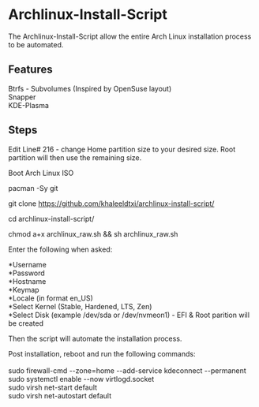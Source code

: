 # Archlinux-Install-Script

The Archlinux-Install-Script allow the entire Arch Linux installation process to be automated.


## Features
Btrfs - Subvolumes (Inspired by OpenSuse layout)  
Snapper  
KDE-Plasma  

## Steps
Edit Line# 216 - change Home partition size to your desired size. Root partition will then use the remaining size.

Boot Arch Linux ISO  

pacman -Sy git

git clone https://github.com/khaleeldtxi/archlinux-install-script/

cd archlinux-install-script/  

chmod a+x archlinux_raw.sh && sh archlinux_raw.sh


Enter the following when asked:

*Username\
*Password\
*Hostname\
*Keymap\
*Locale (in format en_US)\
*Select Kernel (Stable, Hardened, LTS, Zen)\
*Select Disk (example /dev/sda or /dev/nvmeon1) - EFI & Root parition will be created

Then the script will automate the installation process.

Post installation, reboot and run the following commands:\
\
sudo firewall-cmd --zone=home --add-service kdeconnect --permanent\
sudo systemctl enable --now virtlogd.socket\
sudo virsh net-start default\
sudo virsh net-autostart default


